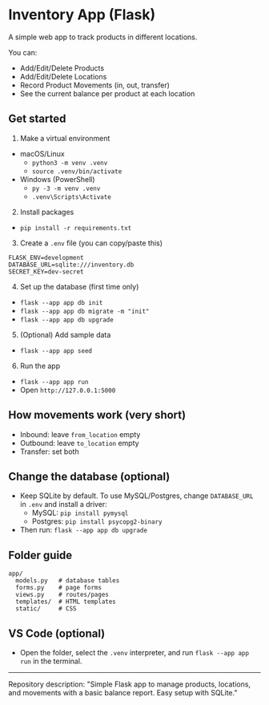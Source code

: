 # Inventory App (Flask)

A simple web app to track products in different locations.

You can:
- Add/Edit/Delete Products
- Add/Edit/Delete Locations
- Record Product Movements (in, out, transfer)
- See the current balance per product at each location

## Get started
1) Make a virtual environment
- macOS/Linux
  - `python3 -m venv .venv`
  - `source .venv/bin/activate`
- Windows (PowerShell)
  - `py -3 -m venv .venv`
  - `.venv\Scripts\Activate`

2) Install packages
- `pip install -r requirements.txt`

3) Create a `.env` file (you can copy/paste this)
```
FLASK_ENV=development
DATABASE_URL=sqlite:///inventory.db
SECRET_KEY=dev-secret
```

4) Set up the database (first time only)
- `flask --app app db init`
- `flask --app app db migrate -m "init"`
- `flask --app app db upgrade`

5) (Optional) Add sample data
- `flask --app app seed`

6) Run the app
- `flask --app app run`
- Open `http://127.0.0.1:5000`

## How movements work (very short)
- Inbound: leave `from_location` empty
- Outbound: leave `to_location` empty
- Transfer: set both

## Change the database (optional)
- Keep SQLite by default. To use MySQL/Postgres, change `DATABASE_URL` in `.env` and install a driver:
  - MySQL: `pip install pymysql`
  - Postgres: `pip install psycopg2-binary`
- Then run: `flask --app app db upgrade`

## Folder guide
```
app/
  models.py   # database tables
  forms.py    # page forms
  views.py    # routes/pages
  templates/  # HTML templates
  static/     # CSS
```

## VS Code (optional)
- Open the folder, select the `.venv` interpreter, and run `flask --app app run` in the terminal.

---
Repository description:
"Simple Flask app to manage products, locations, and movements with a basic balance report. Easy setup with SQLite."

